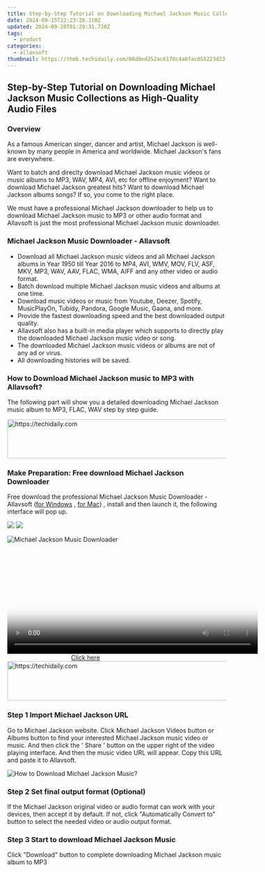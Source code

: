 ```yaml
---
title: Step-by-Step Tutorial on Downloading Michael Jackson Music Collections as High-Quality Audio Files
date: 2024-09-15T22:23:28.110Z
updated: 2024-09-20T01:29:31.720Z
tags:
  - product
categories:
  - allavsoft
thumbnail: https://thmb.techidaily.com/08d0ed252ac6170c4a8fac055223d23fecc76ab6227921b368a4209f8523cce7.png
---
```


## Step-by-Step Tutorial on Downloading Michael Jackson Music Collections as High-Quality Audio Files

### Overview

As a famous American singer, dancer and artist, Michael Jackson is well-known by many people in America and worldwide. Michael Jackson's fans are everywhere.

Want to batch and direclty download Michael Jackson music videos or music albums to MP3, WAV, MP4, AVI, etc for offline enjoyment? Want to download Michael Jackson greatest hits? Want to download Michael Jackson albums songs? If so, you come to the right place.

We must have a professional Michael Jackson downloader to help us to download Michael Jackson music to MP3 or other audio format and Allavsoft is just the most professional Michael Jackson music downloader.

### Michael Jackson Music Downloader - Allavsoft

* Download all Michael Jackson music videos and all Michael Jackson albums in Year 1950 till Year 2016 to MP4, AVI, WMV, MOV, FLV, ASF, MKV, MP3, WAV, AAV, FLAC, WMA, AIFF and any other video or audio format.
* Batch download multiple Michael Jackson music videos and albums at one time.
* Download music videos or music from Youtube, Deezer, Spotify, MusicPlayOn, Tubidy, Pandora, Google Music, Gaana, and more.
* Provide the fastest downloading speed and the best downloaded output quality.
* Allavsoft also has a built-in media player which supports to directly play the downloaded Michael Jackson music video or song.
* The downloaded Michael Jackson music videos or albums are not of any ad or virus.
* All downloading histories will be saved.

### How to Download Michael Jackson music to MP3 with Allavsoft?

The following part will show you a detailed downloading Michael Jackson music album to MP3, FLAC, WAV step by step guide.

<!-- affiliate ads begin -->
<a href="https://unicoeye.pxf.io/c/5597632/2134224/18498" target="_top" id="2134224">
  <img src="//a.impactradius-go.com/display-ad/18498-2134224" border="0" alt="https://techidaily.com" width="728" height="90"/>
</a>
<img height="0" width="0" src="https://unicoeye.pxf.io/i/5597632/2134224/18498" style="position:absolute;visibility:hidden;" border="0" />
<!-- affiliate ads end -->

### Make Preparation: Free download Michael Jackson Downloader

Free download the professional Michael Jackson Music Downloader - Allavsoft ([for Windows](https://tools.techidaily.com/allavsoft/products/) , [for Mac](https://tools.techidaily.com/allavsoft/products/)) , install and then launch it, the following interface will pop up.

[![](https://www.allavsoft.com/how-to/../images/how-to/free-download-win.jpg)](https://tools.techidaily.com/allavsoft/products/) [![](https://www.allavsoft.com/how-to/../images/how-to/free-download-mac.jpg)](https://tools.techidaily.com/allavsoft/products/)

![Michael Jackson Music Downloader](https://www.allavsoft.com/how-to/../images/allavsoft/screen-shot-600.jpg)

<!-- affiliate ads begin -->
<span id="1938141">
					<video width="576" height="240" style="cursor:pointer"
           poster="//a.impactradius-go.com/display-clicktoplayimage/1938141.png"
           onclick="if(!this.playClicked){this.play();this.setAttribute('controls',true);this.playClicked=true;}">
	   <source src="//a.impactradius-go.com/display-ad/22993-1938141">
	   <img src="//a.impactradius-go.com/display-clicktoplayimage/1938141.png" style="border: none; height: 100%; width: 100%; object-fit: contain">
	</video>
	<div style="width:360px;text-align:center"><a href="javascript:window.open(decodeURIComponent('https%3A%2F%2Fhomestyler.sjv.io%2Fc%2F5597632%2F1938141%2F22993'), '_blank');void(0);">Click here</a></div>
</span>
<img height="0" width="0" src="https://imp.pxf.io/i/5597632/1938141/22993" style="position:absolute;visibility:hidden;" border="0" />
<!-- affiliate ads end -->

<!-- affiliate ads begin -->
<a href="https://laganoo.pxf.io/c/5597632/1484939/16446" target="_top" id="1484939">
  <img src="//a.impactradius-go.com/display-ad/16446-1484939" border="0" alt="https://techidaily.com" width="728" height="90"/>
</a>
<img height="0" width="0" src="https://laganoo.pxf.io/i/5597632/1484939/16446" style="position:absolute;visibility:hidden;" border="0" />
<!-- affiliate ads end -->

### Step 1 Import Michael Jackson URL

Go to Michael Jackson website. Click Michael Jackson Videos button or Albums button to find your interested Michael Jackson music video or music. And then click the ' Share ' button on the upper right of the video playing interface. And then the music video URL will appear. Copy this URL and paste it to Allavsoft.

![How to Download Michael Jackson Music?](https://www.allavsoft.com/how-to/../images/how-to/download-rtmp-video/download-rtmp-video.jpg)

### Step 2 Set final output format (Optional)

If the Michael Jackson original video or audio format can work with your devices, then accept it by default. If not, click "Automatically Convert to" button to select the needed video or audio output format.

### Step 3 Start to download Michael Jackson Music

Click "Download" button to complete downloading Michael Jackson music album to MP3

<ins class="adsbygoogle"
     style="display:block"
     data-ad-format="autorelaxed"
     data-ad-client="ca-pub-7571918770474297"
     data-ad-slot="1223367746"></ins>

<ins class="adsbygoogle"
     style="display:block"
     data-ad-client="ca-pub-7571918770474297"
     data-ad-slot="8358498916"
     data-ad-format="auto"
     data-full-width-responsive="true"></ins>
